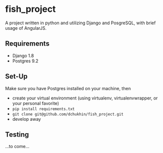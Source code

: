 # fish_project

A project written in python and utilizing Django and PosgreSQL, with brief usage of AngularJS.

Requirements
---
* Django 1.8
* Postgres 9.2

Set-Up
---
Make sure you have Postgres installed on your machine, then
*   create your virtual environment (using virtualenv, virtualenvwrapper, or your personal favorite)
* ``pip install requirements.txt``
* ``git clone git@github.com/dchukhin/fish_project.git``
*   develop away

Testing
---
...to come...

